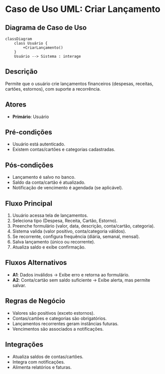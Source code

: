 # Caso de Uso UML: Criar Lançamento

## Diagrama de Caso de Uso

```mermaid
classDiagram
    class Usuário {
        +CriarLançamento()
    }
    Usuário --> Sistema : interage
```

## Descrição
Permite que o usuário crie lançamentos financeiros (despesas, receitas, cartões, estornos), com suporte a recorrência.

## Atores
- **Primário**: Usuário

## Pré-condições
- Usuário está autenticado.
- Existem contas/cartões e categorias cadastradas.

## Pós-condições
- Lançamento é salvo no banco.
- Saldo da conta/cartão é atualizado.
- Notificação de vencimento é agendada (se aplicável).

## Fluxo Principal
1. Usuário acessa tela de lançamentos.
2. Seleciona tipo (Despesa, Receita, Cartão, Estorno).
3. Preenche formulário (valor, data, descrição, conta/cartão, categoria).
4. Sistema valida (valor positivo, conta/categoria válidos).
5. Se recorrente, configura frequência (diária, semanal, mensal).
6. Salva lançamento (único ou recorrente).
7. Atualiza saldo e exibe confirmação.

## Fluxos Alternativos
- **A1**: Dados inválidos → Exibe erro e retorna ao formulário.
- **A2**: Conta/cartão sem saldo suficiente → Exibe alerta, mas permite salvar.

## Regras de Negócio
- Valores são positivos (exceto estornos).
- Contas/cartões e categorias são obrigatórios.
- Lançamentos recorrentes geram instâncias futuras.
- Vencimentos são associados a notificações.

## Integrações
- Atualiza saldos de contas/cartões.
- Integra com notificações.
- Alimenta relatórios e faturas.